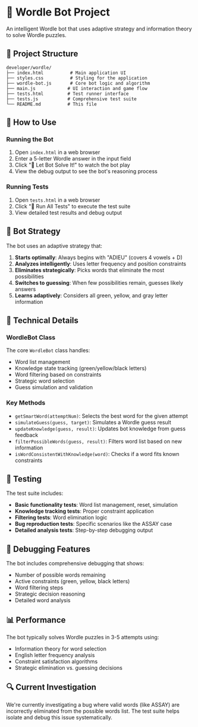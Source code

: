 # 🤖 Wordle Bot Project

An intelligent Wordle bot that uses adaptive strategy and information theory to solve Wordle puzzles.

## 📁 Project Structure

```
developer/wordle/
├── index.html          # Main application UI
├── styles.css          # Styling for the application
├── wordle-bot.js       # Core bot logic and algorithm
├── main.js            # UI interaction and game flow
├── tests.html         # Test runner interface
├── tests.js           # Comprehensive test suite
└── README.md          # This file
```

## 🚀 How to Use

### Running the Bot

1. Open `index.html` in a web browser
2. Enter a 5-letter Wordle answer in the input field
3. Click "🚀 Let Bot Solve It!" to watch the bot play
4. View the debug output to see the bot's reasoning process

### Running Tests

1. Open `tests.html` in a web browser
2. Click "🚀 Run All Tests" to execute the test suite
3. View detailed test results and debug output

## 🧠 Bot Strategy

The bot uses an adaptive strategy that:

1. **Starts optimally**: Always begins with "ADIEU" (covers 4 vowels + D)
2. **Analyzes intelligently**: Uses letter frequency and position constraints
3. **Eliminates strategically**: Picks words that eliminate the most possibilities
4. **Switches to guessing**: When few possibilities remain, guesses likely answers
5. **Learns adaptively**: Considers all green, yellow, and gray letter information

## 🔧 Technical Details

### WordleBot Class

The core `WordleBot` class handles:
- Word list management
- Knowledge state tracking (green/yellow/black letters)
- Word filtering based on constraints
- Strategic word selection
- Guess simulation and validation

### Key Methods

- `getSmartWord(attemptNum)`: Selects the best word for the given attempt
- `simulateGuess(guess, target)`: Simulates a Wordle guess result
- `updateKnowledge(guess, result)`: Updates bot knowledge from guess feedback
- `filterPossibleWords(guess, result)`: Filters word list based on new information
- `isWordConsistentWithKnowledge(word)`: Checks if a word fits known constraints

## 🧪 Testing

The test suite includes:

- **Basic functionality tests**: Word list management, reset, simulation
- **Knowledge tracking tests**: Proper constraint application
- **Filtering tests**: Word elimination logic
- **Bug reproduction tests**: Specific scenarios like the ASSAY case
- **Detailed analysis tests**: Step-by-step debugging output

## 🐛 Debugging Features

The bot includes comprehensive debugging that shows:
- Number of possible words remaining
- Active constraints (green, yellow, black letters)
- Word filtering steps
- Strategic decision reasoning
- Detailed word analysis

## 📊 Performance

The bot typically solves Wordle puzzles in 3-5 attempts using:
- Information theory for word selection
- English letter frequency analysis  
- Constraint satisfaction algorithms
- Strategic elimination vs. guessing decisions

## 🔍 Current Investigation

We're currently investigating a bug where valid words (like ASSAY) are incorrectly eliminated from the possible words list. The test suite helps isolate and debug this issue systematically. 
